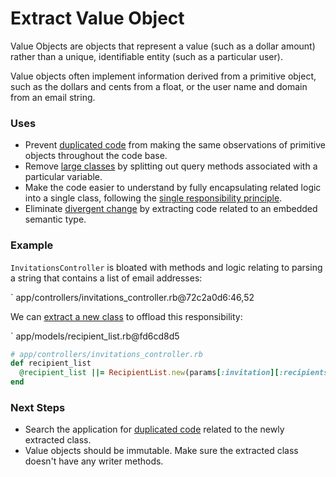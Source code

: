 # Extract Value Object

Value Objects are objects that represent a value (such as a dollar amount)
rather than a unique, identifiable entity (such as a particular user).

Value objects often implement information derived from a primitive object, such
as the dollars and cents from a float, or the user name and domain from an email
string.

### Uses

* Prevent [duplicated code](#duplicated-code) from making the same observations
  of primitive objects throughout the code base.
* Remove [large classes](#large-class) by splitting out query methods associated
  with a particular variable.
* Make the code easier to understand by fully encapsulating related logic into a
  single class, following the [single responsibility
  principle](#single-responsibility-principle).
* Eliminate [divergent change](#divergent-change) by extracting code related to
  an embedded semantic type.

### Example

`InvitationsController` is bloated with methods and logic relating to parsing a
string that contains a list of email addresses:

` app/controllers/invitations_controller.rb@72c2a0d6:46,52

We can [extract a new class](#extract-class) to offload this responsibility:

` app/models/recipient_list.rb@fd6cd8d5

``` ruby
# app/controllers/invitations_controller.rb
def recipient_list
  @recipient_list ||= RecipientList.new(params[:invitation][:recipients])
end
```

### Next Steps

* Search the application for [duplicated code](#duplicated-code) related to the
  newly extracted class.
* Value objects should be immutable. Make sure the extracted class doesn't have
  any writer methods.